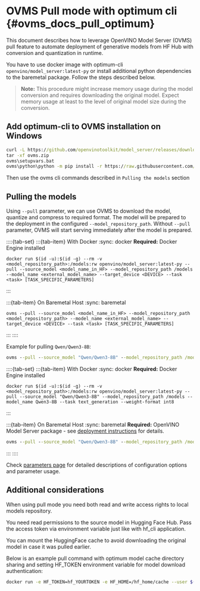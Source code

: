 # OVMS Pull mode with optimum cli {#ovms_docs_pull_optimum}

This document describes how to leverage OpenVINO Model Server (OVMS) pull feature to automate deployment of generative models from HF Hub with conversion and quantization in runtime.

You have to use docker image with optimum-cli `openvino/model_server:latest-py` or install additional python dependencies to the baremetal package. Follow the steps described below.

> **Note:** This procedure might increase memory usage during the model conversion and requires downloading the original model. Expect memory usage at least to the level of original model size during the conversion.

## Add optimum-cli to OVMS installation on Windows

```bat
curl -L https://github.com/openvinotoolkit/model_server/releases/download/v2025.3/ovms_windows_python_on.zip -o ovms.zip
tar -xf ovms.zip
ovms\setupvars.bat
ovms\python\python -m pip install -r https://raw.githubusercontent.com/openvinotoolkit/model_server/refs/heads/main/demos/common/export_models/requirements.txt
```
Then use the ovms cli commands described in `Pulling the models` section

## Pulling the models

Using `--pull` parameter, we can use OVMS to download the model, quantize and compress to required format. The model will be prepared to the deployment in the configured `--model_repository_path`. Without `--pull` parameter, OVMS will start serving immediately after the model is prepared.

::::{tab-set}
:::{tab-item} With Docker
:sync: docker
**Required:** Docker Engine installed

```text
docker run $(id -u):$(id -g) --rm -v <model_repository_path>:/models:rw openvino/model_server:latest-py --pull --source_model <model_name_in_HF> --model_repository_path /models --model_name <external_model_name> --target_device <DEVICE> --task <task> [TASK_SPECIFIC_PARAMETERS]
```
:::

:::{tab-item} On Baremetal Host
:sync: baremetal
```text
ovms --pull --source_model <model_name_in_HF> --model_repository_path <model_repository_path> --model_name <external_model_name> --target_device <DEVICE> --task <task> [TASK_SPECIFIC_PARAMETERS]
```
:::
::::

Example for pulling `Qwen/Qwen3-8B`:

```bat
ovms --pull --source_model "Qwen/Qwen3-8B" --model_repository_path /models --model_name Qwen3-8B --target_device CPU --task text_generation --weight-format int8 
```
::::{tab-set}
:::{tab-item} With Docker
:sync: docker
**Required:** Docker Engine installed

```text
docker run $(id -u):$(id -g) --rm -v <model_repository_path>:/models:rw openvino/model_server:latest-py --pull --source_model "Qwen/Qwen3-8B" --model_repository_path /models --model_name Qwen3-8B --task text_generation --weight-format int8
```
:::

:::{tab-item} On Baremetal Host
:sync: baremetal
**Required:** OpenVINO Model Server package - see [deployment instructions](./deploying_server_baremetal.md) for details.

```bat
ovms --pull --source_model "Qwen/Qwen3-8B" --model_repository_path /models --model_name Qwen3-8B --task text_generation --weight-format int8
```
:::
::::


Check [parameters page](./parameters.md) for detailed descriptions of configuration options and parameter usage.


## Additional considerations

When using pull mode you need both read and write access rights to local models repository.

You need read permissions to the source model in Hugging Face Hub. Pass the access token via environment variable just like with hf_cli application.

You can mount the HuggingFace cache to avoid downloading the original model in case it was pulled earlier.

Below is an example pull command with optimum model cache directory sharing and setting HF_TOKEN environment variable for model download authentication:

```bash
docker run -e HF_TOKEN=hf_YOURTOKEN -e HF_HOME=/hf_home/cache --user $(id -u):$(id -g) --group-add=$(id -g) -v /opt/home/user/.cache/huggingface/:/hf_home/cache -v $(pwd)/models:/models:rw openvino/model_server:latest-py --pull --model_repository_path /models --source_model meta-llama/Meta-Llama-3-8B-Instruct
```
